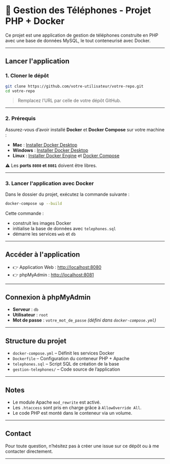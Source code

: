 # 📱 Gestion des Téléphones - Projet PHP + Docker

Ce projet est une application de gestion de téléphones construite en PHP avec une base de données MySQL, le tout conteneurisé avec Docker.

---

## Lancer l'application

### 1. Cloner le dépôt

```bash
git clone https://github.com/votre-utilisateur/votre-repo.git
cd votre-repo
```

> Remplacez l’URL par celle de votre dépôt GitHub.

---

### 2. Prérequis

Assurez-vous d’avoir installé **Docker** et **Docker Compose** sur votre machine :

- **Mac** : [Installer Docker Desktop](https://www.docker.com/products/docker-desktop/)
- **Windows** : [Installer Docker Desktop](https://www.docker.com/products/docker-desktop/)
- **Linux** : [Installer Docker Engine](https://docs.docker.com/engine/install/) et [Docker Compose](https://docs.docker.com/compose/install/)

⚠️ Les **ports `8080` et `8081`** doivent être libres.

---

### 3. Lancer l'application avec Docker

Dans le dossier du projet, exécutez la commande suivante :

```bash
docker-compose up --build
```

Cette commande :

- construit les images Docker
- initialise la base de données avec `telephones.sql`
- démarre les services `web` et `db`

---

## Accéder à l'application

- 👉 Application Web : [http://localhost:8080](http://localhost:8080)
- 👉 phpMyAdmin : [http://localhost:8081](http://localhost:8081)

---

## Connexion à phpMyAdmin

- **Serveur** : `db`
- **Utilisateur** : `root`
- **Mot de passe** : `votre_mot_de_passe` *(défini dans `docker-compose.yml`)*

---

## Structure du projet

- `docker-compose.yml` – Définit les services Docker
- `Dockerfile` – Configuration du conteneur PHP + Apache
- `telephones.sql` – Script SQL de création de la base
- `gestion-telephones/` – Code source de l’application

---

## Notes

- Le module Apache `mod_rewrite` est activé.
- Les `.htaccess` sont pris en charge grâce à `AllowOverride All`.
- Le code PHP est monté dans le conteneur via un volume.

---

## Contact

Pour toute question, n’hésitez pas à créer une issue sur ce dépôt ou à me contacter directement.

---